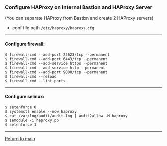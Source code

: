 ### Configure HAProxy on Internal Bastion and HAProxy Server
(You can separate HAProxy from Bastion and create 2 HAProxy servers)
- conf file path  `/etc/haproxy/haproxy.cfg`
___
#### Configure firewall:
```
$ firewall-cmd --add-port 22623/tcp --permanent 
$ firewall-cmd --add-port 6443/tcp --permanent 
$ firewall-cmd --add-service https --permanent 
$ firewall-cmd --add-service http --permanent 
$ firewall-cmd --add-port 9000/tcp --permanent 
$ firewall-cmd --reload
$ firewall-cmd --list-ports
```
___
#### Configure selinux:
```
$ setenforce 0
$ systemctl enable --now haproxy
$ cat /var/log/audit/audit.log | audit2allow -M haproxy
$ semodule -i haproxy.pp
$ setenforce 1
```
___
[Return to main](../README.md)
